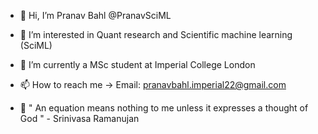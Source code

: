 - 👋 Hi, I’m Pranav Bahl @PranavSciML
- 👀 I’m interested in Quant research and Scientific machine learning (SciML)
- 🌱 I’m currently a MSc student at Imperial College London
- 📫 How to reach me -> Email: pranavbahl.imperial22@gmail.com 

- 💞️ " An equation means nothing to me unless it expresses a thought of God " - Srinivasa Ramanujan

<!---
PranavSciML/PranavSciML is a ✨ special ✨ repository because its `README.md` (this file) appears on your GitHub profile.
You can click the Preview link to take a look at your changes.
--->

